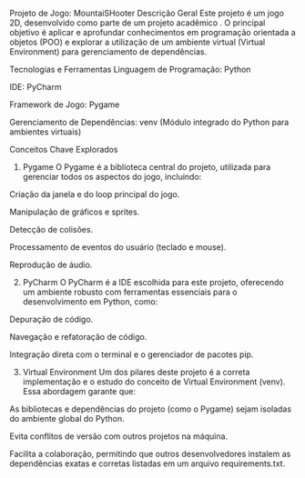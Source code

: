 Projeto de Jogo: MountaiSHooter
Descrição Geral
Este projeto é um jogo 2D,  desenvolvido como parte de um projeto acadêmico . O principal objetivo é aplicar e aprofundar conhecimentos em programação orientada a objetos (POO) e explorar a utilização de um ambiente virtual (Virtual Environment) para gerenciamento de dependências.

Tecnologias e Ferramentas
Linguagem de Programação: Python

IDE: PyCharm

Framework de Jogo: Pygame

Gerenciamento de Dependências: venv (Módulo integrado do Python para ambientes virtuais)

Conceitos Chave Explorados
1. Pygame
O Pygame é a biblioteca central do projeto, utilizada para gerenciar todos os aspectos do jogo, incluindo:

Criação da janela e do loop principal do jogo.

Manipulação de gráficos e sprites.

Detecção de colisões.

Processamento de eventos do usuário (teclado e mouse).

Reprodução de áudio.

2. PyCharm
O PyCharm é a IDE escolhida para este projeto, oferecendo um ambiente robusto com ferramentas essenciais para o desenvolvimento em Python, como:

Depuração de código.

Navegação e refatoração de código.

Integração direta com o terminal e o gerenciador de pacotes pip.

3. Virtual Environment
Um dos pilares deste projeto é a correta implementação e o estudo do conceito de Virtual Environment (venv). Essa abordagem garante que:

As bibliotecas e dependências do projeto (como o Pygame) sejam isoladas do ambiente global do Python.

Evita conflitos de versão com outros projetos na máquina.

Facilita a colaboração, permitindo que outros desenvolvedores instalem as dependências exatas e corretas listadas em um arquivo requirements.txt.
